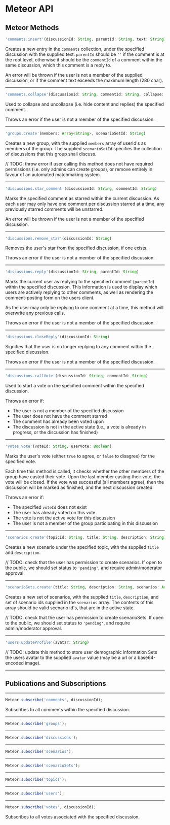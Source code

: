 # Meteor API
## Meteor Methods
```javascript
'comments.insert'(discussionId: String, parentId: String, text: String)
```
Creates a new entry in the `comments` collection, under the specified discussion with the supplied text. `parentId` should be `''` if the comment is at the root level, otherwise it should be the `commentId` of a comment within the same discussion, which this comment is a reply to.

An error will be thrown if the user is not a member of the supplied discussion, or if the comment text exceeds the maximum length (280 char).

---
```javascript
'comments.collapse'(discussionId: String, commentId: String, collapse: Boolean)
```
Used to collapse and uncollapse (i.e. hide content and replies) the specified comment.

Throws an error if the user is not a member of the specified discussion.

---
```javascript
'groups.create'(members: Array<String>, scenarioSetId: String)
```
Creates a new group, with the supplied `members` array of userId's as members of the group. The supplied `scenarioSetId` specifies the collection of discussions that this group shall discuss.

// TODO: throw error if user calling this method does not have required permissions (i.e. only admins can create groups), or remove entirely in favour of an automated matchmaking system.

---
```javascript
'discussions.star_comment'(discussionId: String, commentId: String)
```
Marks the specified comment as starred within the current discussion. As each user may only have one comment per discussion starred at a time, any previously starred comments will be unstarred.

An error will be thrown if the user is not a member of the specified discussion.

---
```javascript
'discussions.remove_star'(discussionId: String)
```
Removes the user's star from the specified discussion, if one exists.

Throws an error if the user is not a member of the specified discussion.

---
```javascript
'discussions.reply'(discussionId: String, parentId: String)
```
Marks the current user as replying to the specified comment (`parentId`) within the specified discussion. This information is used to display which users are actively replying to other comments, as well as rendering the comment-posting form on the users client.

As the user may only be replying to one comment at a time, this method will overwrite any previous calls.

Throws an error if the user is not a member of the specified discussion.

---
```javascript
'discussions.closeReply'(discussionId: String)
```
Signifies that the user is no longer replying to any comment within the specified discussion.

Throws an error if the user is not a member of the specified discussion.

---
```javascript
'discussions.callVote'(discussionId: String, commentId: String)
```
Used to start a vote on the specified comment within the specified discussion.

Throws an error if:
  - The user is not a member of the specified discussion
  - The user does not have the comment starred
  - The comment has already been voted upon
  - The discussion is not in the active state (i.e., a vote is already in progress, or the discussion has finished)

---
```javascript
'votes.vote'(voteId: String, userVote: Boolean)
```
Marks the user's vote (either `true` to agree, or `false` to disagree) for the specified vote.

Each time this method is called, it checks whether the other members of the group have casted their vote. Upon the last member casting their vote, the vote will be closed. If the vote was successful (all members agree), then the discussion will be marked as finished, and the next discussion created.

Throws an error if:
  - The specified `voteId` does not exist
  - The user has already voted on this vote
  - The vote is not the active vote for this discussion
  - The user is not a member of the group participating in this discussion

---
```javascript
'scenarios.create'(topicId: String, title: String, description: String)
```
Creates a new scenario under the specified topic, with the supplied `title` and `description`.

// TODO: check that the user has permission to create scenarios. If open to the public, we should set status to `'pending'`, and require admin/moderator approval.

---
```javascript
'scenarioSets.create'(title: String, description: String, scenarios: Array<String>, ordered: Boolean)
```
Creates a new set of scenarios, with the supplied `title`, `description`, and set of scenario ids supplied in the `scenarios` array. The contents of this array should be valid scenario id's, that are in the active state.

// TODO: check that the user has permission to create scenarioSets. If open to the public, we should set status to `'pending'`, and require admin/moderator approval.

---
```javascript
'users.updateProfile'(avatar: String)
```
// TODO: update this method to store user demographic information
Sets the users avatar to the supplied `avatar` value (may be a url or a base64-encoded image).

---
## Publications and Subscriptions
---
```javascript
Meteor.subscribe('comments', discussionId);
```
Subscribes to all comments within the specified discussion.

---
```javascript
Meteor.subscribe('groups');
```

---
```javascript
Meteor.subscribe('discussions');
```

---
```javascript
Meteor.subscribe('scenarios');
```

---
```javascript
Meteor.subscribe('scenarioSets');
```

---
```javascript
Meteor.subscribe('topics');
```

---
```javascript
Meteor.subscribe('users');
```

---
```javascript
Meteor.subscribe('votes', discussionId);
```
Subscribes to all votes associated with the specified discussion.
